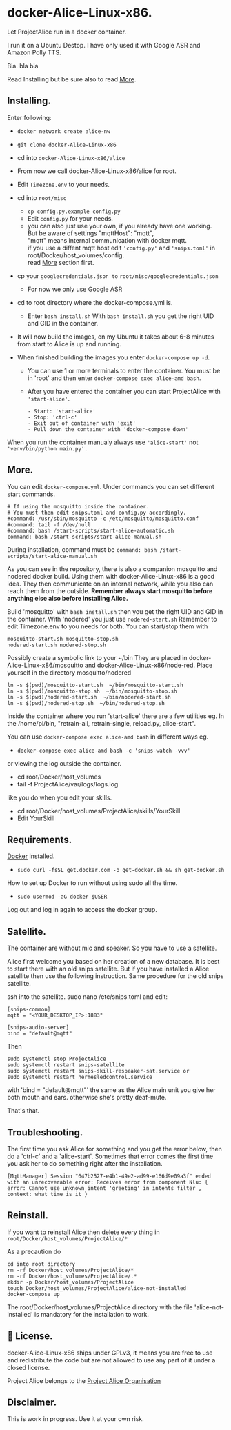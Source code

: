 # docker-Alice-Linux-x86.
Let ProjectAlice run in a docker container.

I run it on a Ubuntu Destop.
I have only used it with Google ASR and Amazon Polly TTS.

Bla. bla bla

Read Installing but be sure also to read [More](#more).

## Installing.
Enter following:
- `docker network create alice-nw`
- `git clone docker-Alice-Linux-x86`
- cd into `docker-Alice-Linux-x86/alice`
- From now we call docker-Alice-Linux-x86/alice for root.
- Edit `Timezone.env` to your needs.
- cd into `root/misc`
  - `cp config.py.example config.py`
  - Edit `config.py` for your needs.
  - you can also just use your own, if you already have one working.<br>
    But be aware of settings "mqttHost": "mqtt",   
    "mqtt" means internal communication with docker mqtt.<br>
    if you use a diffent mqtt host edit `'config.py'` and  `'snips.toml'` in root/Docker/host_volumes/config.<br>
    read [More](#more) section first.
- cp your `googlecredentials.json to` `root/misc/googlecredentials.json`
  - For now we only use Google ASR
- cd to root directory where the docker-compose.yml is.
  - Enter `bash install.sh`
    With `bash install.sh` you get the right UID and GID in the container.

- It will now build the images, on my Ubuntu it takes about 6-8 minutes from start to Alice is up and running.
- When finished building the images you enter `docker-compose up -d`.
  - You can use 1 or more terminals to enter the container.
    You must be in 'root' and then enter `docker-compose exec alice-amd bash`.

  - After you have entered the container you can start ProjectAlice with `'start-alice'`.
    ```
    - Start: 'start-alice'
    - Stop: 'ctrl-c'
    - Exit out of container with 'exit'
    - Pull down the container with 'docker-compose down'
    ```
When you run the container manualy always use `'alice-start'` not `'venv/bin/python main.py'.`


## More.
You can edit `docker-compose.yml`.
Under commands you can set different start commands.
```
# If using the mosquitto inside the container.
# You must then edit snips.toml and config.py accordingly.
#command: /usr/sbin/mosquitto -c /etc/mosquitto/mosquitto.conf
#command: tail -f /dev/null
#command: bash /start-scripts/start-alice-automatic.sh
command: bash /start-scripts/start-alice-manual.sh
```
During installation, command must be `command: bash /start-scripts/start-alice-manual.sh`

As you can see in the repository, there is also a companion mosquitto and nodered docker build.
Using them with docker-Alice-Linux-x86 is a good idea. They then communicate on an internal network, while you also can reach them from the outside.
**Remember always start mosquitto before anything else also before installing Alice.**

Build 'mosquitto' with `bash install.sh` then you get the right UID and GID in the container.
With 'nodered' you just use `nodered-start.sh`
Remember to edit Timezone.env to you needs for both.
You can start/stop them with
  ```
  mosquitto-start.sh mosquitto-stop.sh
  nodered-start.sh nodered-stop.sh
  ```
Possibly create a symbolic link to your ~/bin
They are placed in docker-Alice-Linux-x86/mosquitto and docker-Alice-Linux-x86/node-red.
Place yourself in the directory mosquitto/nodered
```
ln -s $(pwd)/mosquitto-start.sh  ~/bin/mosquitto-start.sh
ln -s $(pwd)/mosquitto-stop.sh  ~/bin/mosquitto-stop.sh
ln -s $(pwd)/nodered-start.sh  ~/bin/nodered-start.sh
ln -s $(pwd)/nodered-stop.sh  ~/bin/nodered-stop.sh
```

Inside the container where you run 'start-alice' there are a few utilities eg.
In the /home/pi/bin, "retrain-all, retrain-single, reload.py, alice-start".

You can use `docker-compose exec alice-amd bash` in different ways eg.
- `docker-compose exec alice-amd bash -c 'snips-watch -vvv'`

or viewing the log outside the container.
  - cd root/Docker/host_volumes
  - tail -f ProjectAlice/var/logs/logs.log

like you do when you edit your skills.
- cd root/Docker/host_volumes/ProjectAlice/skills/YourSkill
- Edit YourSkill

## Requirements.
[Docker](https://www.docker.com/) installed.

- `sudo curl -fsSL get.docker.com -o get-docker.sh && sh get-docker.sh`

How to set up Docker to run without using sudo all the time.

 - `sudo usermod -aG docker $USER`

Log out and log in again to access the docker group.


## Satellite.
The container are without mic and speaker.
So you have to use a satellite.

Alice first welcome you based on her creation of a new database.
It is best to start there with an old snips satellite.
But if you have installed a Alice satellite then use the following instruction.
Same procedure for the old snips satellite.

ssh into the satellite.
sudo nano /etc/snips.toml and edit:

>
    [snips-common]
    mqtt = "<YOUR_DESKTOP_IP>:1883"

    [snips-audio-server]
    bind = "default@mqtt"

Then
>
    sudo systemctl stop ProjectAlice
    sudo systemctl restart snips-satellite
    sudo systemctl restart snips-skill-respeaker-sat.service or
    sudo systemctl restart hermesledcontrol.service

with 'bind = "default@mqtt"' the same as the Alice main unit you give her both mouth and ears. otherwise she's pretty deaf-mute.

That's that.

## Troubleshooting.
The first time you ask Alice for something and you get the error below, then do a 'ctrl-c' and a 'alice-start'.
Sometimes that error comes the first time you ask her to do something right after the installation.

`[MqttManager] Session "647b2527-e4b1-49e2-ad99-e166d9e09a3f" ended with an unrecoverable error: Receives error from component Nlu: { error: Cannot use unknown intent 'greeting' in intents filter
, context: what time is it }`

## Reinstall.
If you want to reinstall Alice then delete every thing in `root/Docker/host_volumes/ProjectAlice/*`

As a precaution do
```
cd into root directory
rm -rf Docker/host_volumes/ProjectAlice/*
rm -rf Docker/host_volumes/ProjectAlice/.*
mkdir -p Docker/host_volumes/ProjectAlice
touch Docker/host_volumes/ProjectAlice/alice-not-installed
docker-compose up
```
The root/Docker/host_volumes/ProjectAlice directory  with the file 'alice-not-installed' is mandatory for the installation to work.

## 📜 License.
docker-Alice-Linux-x86 ships under GPLv3, it means you are free to use and redistribute the code but are not allowed to use any part of it under a closed license.

Project Alice belongs to the [Project Alice Organisation](https://docs.projectalice.io/)

## Disclaimer.
This is work in progress. Use it at your own risk.

